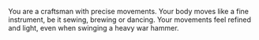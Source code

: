 You are a craftsman with precise movements. Your body moves like a fine instrument, be it sewing, brewing or dancing.
Your movements feel refined and light, even when swinging a heavy war hammer.